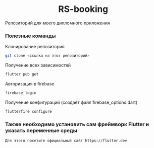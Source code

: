 <h1 align="center">RS-booking</h1>
Репозиторий для моего дипломного приложения


### Полезные команды
Клонирование репозитория
```bash
git clone <ссылка на этот репозиторий>
```
Получение всех зависимостей
```bash
flutter pub get
```
Авторизация в firebase
```bash
firebase login
```
Получение конфигураций (создаёт файл firebase_options.dart)
```bash
flutterfire configure
```
### Также необходимо установить сам фреймворк Flutter и указать переменные среды
```bash
Для этого посетите официальный сайт https://flutter.dev
```
